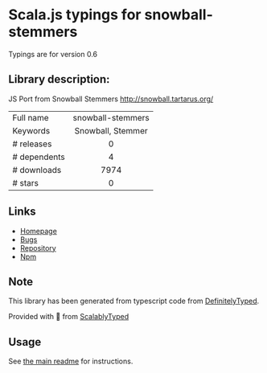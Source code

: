 
# Scala.js typings for snowball-stemmers

Typings are for version 0.6

## Library description:
JS Port from Snowball Stemmers http://snowball.tartarus.org/

|                    |                 |
| ------------------ | :-------------: |
| Full name          | snowball-stemmers |
| Keywords           | Snowball, Stemmer |
| # releases         | 0 |
| # dependents       | 4 |
| # downloads        | 7974 |
| # stars            | 0 |

## Links
- [Homepage](https://github.com/mazko/jssnowball#readme)
- [Bugs](https://github.com/mazko/jssnowball/issues)
- [Repository](https://github.com/mazko/jssnowball)
- [Npm](https://www.npmjs.com/package/snowball-stemmers)
    


## Note
This library has been generated from typescript code from [DefinitelyTyped](https://definitelytyped.org).

Provided with :purple_heart: from [ScalablyTyped](https://github.com/oyvindberg/ScalablyTyped)

## Usage
See [the main readme](../../readme.md) for instructions.



